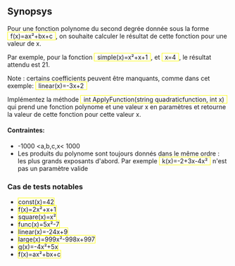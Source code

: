 ## Synopsys

Pour une fonction polynome du second degrée donnée sous la forme <span style="border: 1px solid yellow; padding: 0 6px 0 6px;">f(x)=ax²+bx+c</span>, on souhaite calculer le résultat
de cette fonction pour une valeur de x.

Par exemple, pour la fonction <span style="border: 1px solid yellow; padding: 0 6px 0 6px;">simple(x)=x²+x+1</span>, et <span style="border: 1px solid yellow; padding: 0 6px 0 6px;">x=4</span>, le résultat attendu est 21.

Note : certains coefficients peuvent être manquants, comme dans cet exemple: <span style="border: 1px solid yellow; padding: 0 6px 0 6px;">linear(x)=-3x+2</span>

Implémentez la méthode <span style="border: 1px solid yellow; padding: 0 6px 0 6px;">int ApplyFunction(string quadraticfunction, int x)</span> qui prend une fonction polynome et une valeur x en paramètres et retourne la valeur de cette fonction pour cette valeur x.

#### Contraintes:
- -1000 <a,b,c,x< 1000
- Les produits du polynome sont toujours donnés dans le même ordre : les plus grands exposants d'abord. Par exemple <span style="border: 1px solid yellow; padding: 0 6px 0 6px;">k(x)=-2+3x-4x²</span> n'est pas un paramètre valide


### Cas de tests notables
- <span style="border: 1px solid yellow;">const(x)=42</span>
- <span style="border: 1px solid yellow;">f(x)=2x²+x+1</span>
- <span style="border: 1px solid yellow;">square(x)=x²</span>
- <span style="border: 1px solid yellow;">func(x)=5x²-7</span>
- <span style="border: 1px solid yellow;">linear(x)=-24x+9</span>
- <span style="border: 1px solid yellow;">large(x)=999x²-998x+997</span>
- <span style="border: 1px solid yellow;">g(x)=-4x²+5x</span>
- <span style="border: 1px solid yellow;">f(x)=ax²+bx+c</span>

